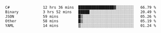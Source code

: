 <!--START_SECTION:waka-->

```txt
C#               12 hrs 36 mins  ████████████████▓░░░░░░░░   66.79 %
Binary           3 hrs 52 mins   █████░░░░░░░░░░░░░░░░░░░░   20.49 %
JSON             59 mins         █▒░░░░░░░░░░░░░░░░░░░░░░░   05.26 %
Other            58 mins         █▒░░░░░░░░░░░░░░░░░░░░░░░   05.19 %
YAML             14 mins         ▒░░░░░░░░░░░░░░░░░░░░░░░░   01.24 %
```

<!--END_SECTION:waka-->
